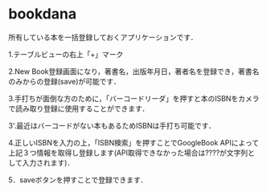 # bookdana
所有している本を一括登録しておくアプリケーションです．

1.テーブルビューの右上「+」マーク

2.New Book登録画面になり，著書名，出版年月日，著者名を登録でき，著書名のみからの登録(save)が可能です．

3.手打ちが面倒な方のために，「バーコードリーダ」を押すと本のISBNをカメラで読み取り登録に使用することができます．

3'.最近はバーコードがない本もあるためISBNは手打ち可能です．

4.正しいISBNを入力の上，「ISBN検索」を押すことでGoogleBook APIによって上記３つ情報を取得し登録します(API取得できなかった場合は????が文字列として入力されます)．

5．saveボタンを押すことで登録できます．
